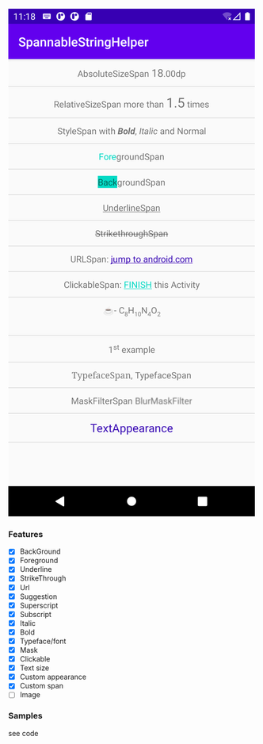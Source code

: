 ![Screenshot_1.png](Screenshot_1.png)
### Features
- [x] BackGround
- [x] Foreground
- [x] Underline
- [x] StrikeThrough
- [x] Url
- [x] Suggestion
- [x] Superscript
- [X] Subscript
- [x] Italic
- [x] Bold
- [X] Typeface/font
- [X] Mask
- [x] Clickable
- [x] Text size
- [x] Custom appearance
- [x] Custom span
- [ ] Image

### Samples
see code


